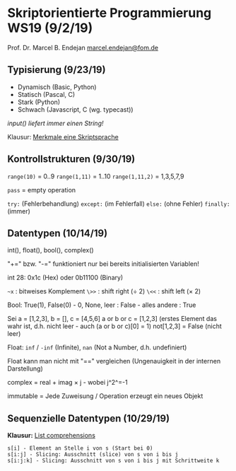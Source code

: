 # Skriptorientierte Programmierung WS19 (9/2/19)

Prof. Dr. Marcel B. Endejan
[marcel.endejan@fom.de](mailto:marcel.endejan@fom.de)

## Typisierung (9/23/19)

- Dynamisch (Basic, Python)
- Statisch (Pascal, C)
- Stark (Python)
- Schwach (Javascript, C (wg. typecast))

*input() liefert immer einen String!*

Klausur: [Merkmale eine Skriptsprache](https://www.seo-analyse.com/seo-lexikon/s/scriptsprache/)

## Kontrollstrukturen (9/30/19)

`range(10)` = 0..9
`range(1,11)` = 1..10
`range(1,11,2)` = 1,3,5,7,9

`pass` = empty operation

`try:` (Fehlerbehandlung)
`except:` (im Fehlerfall)
`else:` (ohne Fehler)
`finally:` (immer)

## Datentypen (10/14/19)

int(), float(), bool(), complex()

"+=" bzw. "-=" funktioniert nur bei bereits initialisierten Variablen!

int 28: 0x1c (Hex) oder 0b11100 (Binary) 

`~x` : bitweises Komplement
`\>>` : shift right (&divide; 2)
`\<<` : shift left (&times; 2)

Bool: True(1), False(0) - 0, None, leer : False - alles andere : True

Sei a = [1,2,3], b = [], c = [4,5,6]
a or b or c = [1,2,3] (erstes Element das wahr ist, d.h. nicht leer - auch (a or b or c)[0] = 1)
not[1,2,3] = False (nicht leer)

Float: `inf` / `-inf` (Infinite), `nan` (Not a Number, d.h. undefiniert)

Float kann man nicht mit "==" vergleichen (Ungenauigkeit in der internen Darstellung)

complex = real + imag &times; j - wobei j^2^=-1

immutable = Jede Zuweisung / Operation erzeugt ein neues Objekt

## Sequenzielle Datentypen (10/29/19)

**Klausur:** [List comprehensions](https://docs.python.org/3/tutorial/datastructures.html)

    s[i] - Element an Stelle i von s (Start bei 0)
    s[i:j] - Slicing: Ausschnitt (slice) von s von i bis j
    s[i:j:k] - Slicing: Ausschnitt von s von i bis j mit Schrittweite k


<!--stackedit_data:
eyJoaXN0b3J5IjpbLTQ2Njc5NTY4NywtMjIwNzAyNDAzLDc4NT
Y1NTgzMSwzMzIyMjA2NTAsMTQ1NjMzNzcyNSw0OTUzMTE4NTUs
LTE1ODU2NzkzMSwtNjY4OTAwNzc5LDcwODkwMTYwNiwtNjY4Nj
YyNDU5LDczMDk5ODExNl19
-->